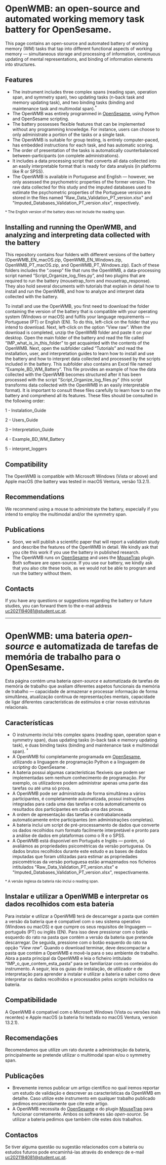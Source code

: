 # OpenWMB: an open-source and automated working memory task battery for OpenSesame.

This page contains an open-source and automated battery of working memory (WM) tasks that tap into different functional aspects of working memory — simultaneous storage and processing of information, continuous updating of mental representations, and binding of information elements into structures.

## Features 
- The instrument includes three complex spans (reading span, operation span, and symmetry span), two updating tasks (n-back task and memory updating task), and two binding tasks (binding and maintenance task and multimodal span).<sup>*</sup>
- The OpenWMB was entirely programmed in [OpenSesame](http://osdoc.cogsci.nl/), using Python and OpenSesame scripting.
- The battery possesses flexible features that can be implemented without any programming knowledge. For instance, users can choose to only administrate a portion of the tasks or a single task. 
- The OpenWMB is suitable for group testing, is entirely computer-paced, has embedded instructions for each task, and has automatic scoring. 
- The order of presentation of the tasks is automatically counterbalanced between-participants (on complete administrations).
- It includes a data processing script that converts all data collected into an easily interpretable format that is ready for data analysis (in platforms like R or SPSS).
- The OpenWMB is available in Portuguese and English — however, we only assessed the psychometric properties of the former version. The raw data collected for this study and the imputed databases used to estimate the psychometric properties of the Portuguese version are stored in the files named "Raw_Data_Validation_PT_version.xlsx" and "Imputed_Databases_Validation_PT_version.xlsx", respectively. 

<sub> * The English version of the battery does not include the reading span.</sub>

## Installing and running the OpenWMB, and analyzing and interpreting data collected with the battery 
This repository contains four folders with different versions of the battery (OpenWMB_EN_macOS.zip, OpenWMB_EN_Windows.zip, OpenWMB_PT_macOS.zip, and OpenWMB_PT_Windows.zip). Each of these folders includes the “.osexp” file that runs the OpenWMB, a data-processing script named “Script_Organize_log_files.py”, and two plugins that are required to run the battery (mousetrap_form and mousetrap_response). They also hold several documents with tutorials that explain in detail how to install and run the OpenWMB, and how to analyze and interpret data collected with the battery. 

To install and use the OpenWMB, you first need to download the folder containing the version of the battery that is compatible with your operating system (Windows or macOS) and fulfils your language requirements — Portuguese (PT) or English (EN). To do this, left-click on the folder that you intend to download. Next, left-click on the option “View raw”. When the download is completed, unzip the OpenWMB folder and paste it on your desktop. Open the main folder of the battery and read the file called “IMP_what_is_in_this_folder” to get acquainted with the contents of the OpenWMB. Next, open the subfolder called “Tutorials” and read the installation, user, and interpretation guides to learn how to install and use the battery and how to interpret data collected and processed by the scripts included in the battery. This subfolder also contains an Excel file named “Example_BD_WM_Battery”. This file provides an example of how the data collected with the OpenWMB becomes structured after it has been processed with the script "Script_Organize_log_files.py" (this script transforms data collected with the OpenWMB in an easily interpretable format).
It is important to consult these files carefully to learn how to run the battery and comprehend all its features. These files should be consulted in the following order:

1 - Instalation_Guide

2 - Users_Guide 

3 – Interpretation_Guide 

4 - Example_BD_WM_Battery 

5 - interpret_loggers


## Compatibility
The OpenWMB is compatible with Microsoft Windows (Vista or above) and Apple macOS (the battery was tested in macOS Ventura, versão 13.2.1). 

## Recommendations
We recommend using a mouse to administrate the battery, especially if you intend to employ the multimodal and/or the symmetry span. 

## Publications
- Soon, we will publish a scientific paper that will report a validation study and describe the features of the OpenWMB in detail. We kindly ask that you cite this work if you use the battery in published research. 
- The OpenWMB runs on [OpenSesame](http://osdoc.cogsci.nl/) and uses the [MouseTrap](https://github.com/PascalKieslich/mousetrap-os) plugin. Both software are open-source. If you use our battery, we kindly ask that you also cite these tools, as we would not be able to program and run the battery without them.

## Contacts
If you have any questions or suggestions regarding the battery or future studies, you can forward them to the e-mail address uc2021194081@student.uc.pt.

---

# OpenWMB: uma bateria _open-source_ e automatizada de tarefas de memória de trabalho para o OpenSesame. 
Esta página contém uma bateria _open-source_ e automatizada de tarefas de memória de trabalho que avaliam diferentes aspetos funcionais da memória de trabalho — capacidade de armazenar e processar informação de forma simultânea, atualização contínua de representações mentais, capacidade de ligar diferentes características de estímulos e criar novas estruturas relacionais.

## Características 
- O instrumento inclui três complex spans (reading span, operation span e symmetry span), duas updating tasks (n-back task e memory updating task), e duas binding tasks (binding and maintenance task e multimodal span).<sup> * </sup>   
- A OpenWMB foi completamente programada em [OpenSesame](http://osdoc.cogsci.nl/), utilizando a linguagem de programação Python e a linguagem de _scripting_ do OpenSesame .
- A bateria possui algumas características flexíveis que podem ser implementadas sem nenhum conhecimento de programação. Por exemplo, os utilizadores podem administrar apenas uma parte das tarefas ou até uma só prova.
- A OpenWMB pode ser administrada de forma simultânea a vários participantes, é completamente automatizada, possui instruções integradas para cada uma das tarefas e cota automaticamente os resultados dos participantes em cada uma das provas. 
- A ordem de apresentação das tarefas é contrabalanceada automaticamente entre participantes (em administrações completas).
- A bateria inclui um script de pré-processamento de dados que converte os dados recolhidos num formato facilmente interpretável e pronto para a análise de dados em plataformas como o R e o SPSS.
- A OpenWMB está disponível em Português e Inglês — porém, só avaliámos as propriedades psicométricas da versão portuguesa. Os dados brutos recolhidos durante este estudo e as bases de dados imputadas que foram utilizadas para estimar as propriedades psicométricas da versão portuguesa estão armazenados nos ficheiros intitulados "Raw_Data_Validation_PT_version.xlsx" e "Imputed_Databases_Validation_PT_version.xlsx", respectivamente.

<sub> * A versão inglesa da bateria não inclui o reading span. </sub> 

## Instalar e utilizar a OpenWMB e interpretar os dados recolhidos com esta bateria
Para instalar e utilizar a OpenWMB terá de descarregar a pasta que contém a versão da bateria que é compatível com o seu sistema operativo (Windows ou macOS) e que cumpre os seus requisitos de linguagem — português (PT) ou inglês (EN). Para isso deve pressionar com o botão esquerdo do rato na pasta que contém a versão da bateria que pretende descarregar. De seguida, pressione com o botão esquerdo do rato na opção “_View raw_”. Quando o download terminar, deve descompactar a pasta que contém a OpenWMB e movê-la para o seu ambiente de trabalho. Abra a pasta principal da OpenWMB e leia o ficheiro intitulado “IMP_o_que_contem_esta_pasta” para se familiarizar com os conteúdos do instrumento. A seguir, leia os guias de instalação, de utilizador e de interpretação para aprender a instalar e utilizar a bateria e saber como deve interpretar os dados recolhidos e processados pelos _scripts_ incluídos na bateria.  

## Compatibilidade
A OpenWMB é compatível com o Microsoft Windows (Vista ou versões mais recentes) e Apple macOS (a bateria foi testada no macOS Ventura, version 13.2.1).

## Recomendações
Recomendamos que utilize um rato durante a administração da bateria, principalmente se pretende utilizar o multimodal span e/ou o symmetry span. 

## Publicações
- Brevemente iremos publicar um artigo científico no qual iremos reportar um estudo de validação e descrever as características da OpenWMB em detalhe. Caso utilize este instrumento em qualquer trabalho publicado pedimos encarecidamente que cite este artigo.
- A OpenWMB necessita do [OpenSesame](http://osdoc.cogsci.nl/) e do plugin [MouseTrap](https://github.com/PascalKieslich/mousetrap-os) para funcionar corretamente. Ambos os softwares são _open-source_. Se utilizar a bateria pedimos que também cite estes dois trabalhos.

## Contactos
Se tiver alguma questão ou sugestão relacionados com a bateria ou estudos futuros pode encaminhá-las através do endereço de e-mail uc2021194081@student.uc.pt.
